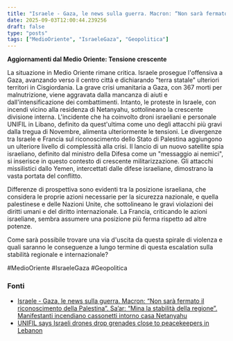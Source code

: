 ```yaml
---
title: "Israele - Gaza, le news sulla guerra. Macron: “Non sarà fermato il riconoscimento della Palestina”. Sa’ar: “Mina la stabilità della regione”. Manifestanti incendiano cassonetti intorno casa Netanyahu"
date: 2025-09-03T12:00:44.239256
draft: false
type: "posts"
tags: ["MedioOriente", "IsraeleGaza", "Geopolitica"]
---
```


**Aggiornamenti dal Medio Oriente: Tensione crescente**

La situazione in Medio Oriente rimane critica.  Israele prosegue l'offensiva a Gaza, avanzando verso il centro città e dichiarando "terra statale" ulteriori territori in Cisgiordania.  La grave crisi umanitaria a Gaza, con 367 morti per malnutrizione,  viene aggravata dalla mancanza di aiuti e dall'intensificazione dei combattimenti.  Intanto,  le proteste in Israele, con incendi vicino alla residenza di Netanyahu, sottolineano la crescente divisione interna.  L'incidente che ha coinvolto droni israeliani e personale UNIFIL in Libano, definito da quest'ultima come uno degli attacchi più gravi dalla tregua di Novembre,  alimenta ulteriormente le tensioni.  Le divergenze tra Israele e Francia sul riconoscimento dello Stato di Palestina aggiungono un ulteriore livello di complessità alla crisi. Il lancio di un nuovo satellite spia israeliano, definito dal ministro della Difesa come un "messaggio ai nemici",  si inserisce in questo contesto di crescente militarizzazione.  Gli attacchi missilistici dallo Yemen, intercettati dalle difese israeliane, dimostrano la vasta portata del conflitto.

Differenze di prospettiva sono evidenti tra la posizione israeliana, che considera le proprie azioni necessarie per la sicurezza nazionale, e quella palestinese e delle Nazioni Unite, che sottolineano le gravi violazioni dei diritti umani e del diritto internazionale. La Francia, criticando le azioni israeliane, sembra assumere una posizione più ferma rispetto ad altre potenze.

Come sarà possibile trovare una via d'uscita da questa spirale di violenza e quali saranno le conseguenze a lungo termine di questa escalation sulla stabilità regionale e internazionale?

#MedioOriente #IsraeleGaza #Geopolitica


### Fonti
- [Israele - Gaza, le news sulla guerra. Macron: “Non sarà fermato il riconoscimento della Palestina”. Sa’ar: “Mina la stabilità della regione”. Manifestanti incendiano cassonetti intorno casa Netanyahu](https://www.repubblica.it/esteri/2025/09/03/diretta/israele_gaza_hamas_guerra_news_oggi_diretta-424822621/)
- [UNIFIL says Israeli drones drop grenades close to peacekeepers in Lebanon](https://www.aljazeera.com/news/2025/9/3/unifil-says-israeli-drones-drop-grenades-close-to-peacekeepers-in-lebanon?traffic_source=rss)
